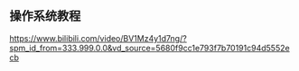 ## 操作系统教程 


https://www.bilibili.com/video/BV1Mz4y1d7ng/?spm_id_from=333.999.0.0&vd_source=5680f9cc1e793f7b70191c94d5552ecb 



